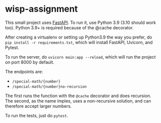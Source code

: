 # wisp-assignment

This small project uses [FastAPI](https://fastapi.tiangolo.com/). To run it, use Python 3.9 (3.10 should work too). Python 3.9+ is required because of the @cache decorator.

After creating a virtualenv or setting up Python3.9 the way you prefer, do `pip install -r requirements.txt`, which will install FastAPI, Uvicorn, and Pytest.

To run the server, do `uvicorn main:app --reload`, which will run the project on port 8000 by default.

The endpoints are:
* `/special-math/{number}`
* `/special-math/{number}no-recursion`

The first runs the function with the `@cache` decorator and does recursion. The second, as the name imples, uses a non-recursive solution, and can therefore accept larger numbers.

To run the tests, just do `pytest`.
